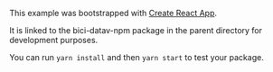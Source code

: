 This example was bootstrapped with [Create React App](https://github.com/facebook/create-react-app).

It is linked to the bici-datav-npm package in the parent directory for development purposes.

You can run `yarn install` and then `yarn start` to test your package.
